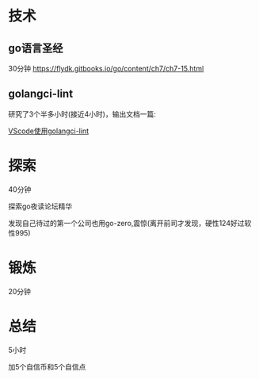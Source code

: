 # 技术
## go语言圣经
30分钟
https://flydk.gitbooks.io/go/content/ch7/ch7-15.html

## golangci-lint
研究了3个半多小时(接近4小时)，输出文档一篇:

[VScode使用golangci-lint](https://blog.csdn.net/neve_give_up_dan/article/details/125300460)

# 探索
40分钟

探索go夜读论坛精华

发现自己待过的第一个公司也用go-zero,震惊(离开前司才发现，硬性124好过软性995)

# 锻炼
20分钟

# 总结
5小时

加5个自信币和5个自信点